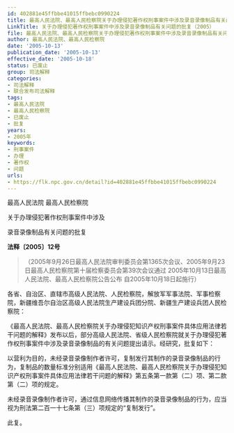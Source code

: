 ```yaml
---
id: 402881e45ffbbe41015ffbebc0990224
title: 最高人民法院、最高人民检察院关于办理侵犯著作权刑事案件中涉及录音录像制品有关问题的批复
LinkTitle: 关于办理侵犯著作权刑事案件中涉及录音录像制品有关问题的批复（2005）
file: 最高人民法院、最高人民检察院关于办理侵犯著作权刑事案件中涉及录音录像制品有关问题的批复_20051013_402881e45ffbbe41015ffbebc0990224.docx
author: 最高人民法院、最高人民检察院
date: '2005-10-13'
publication_date: '2005-10-13'
effective_date: '2005-10-18'
status: 已废止
group: 司法解释
categories:
- 司法解释
- 联合发布司法解释
tags:
- 最高人民法院
- 最高人民检察院
- 已废止
- 批复
years:
- 2005年
keywords:
- 刑事案件
- 办理
- 著作权
- 问题
urls:
- https://flk.npc.gov.cn/detail?id=402881e45ffbbe41015ffbebc0990224
---
```


最高人民法院 最高人民检察院

关于办理侵犯著作权刑事案件中涉及

录音录像制品有关问题的批复

**法释〔2005〕12号**

> （2005年9月26日最高人民法院审判委员会第1365次会议、2005年9月23日最高人民检察院第十届检察委员会第39次会议通过 2005年10月13日最高人民法院、最高人民检察院公告公布 自2005年10月18日起施行）

各省、自治区、直辖市高级人民法院、人民检察院，解放军军事法院、军事检察院，新疆维吾尔自治区高级人民法院生产建设兵团分院、新疆生产建设兵团人民检察院：

《最高人民法院、最高人民检察院关于办理侵犯知识产权刑事案件具体应用法律若干问题的解释》发布以后，部分高级人民法院、省级人民检察院就关于办理侵犯著作权刑事案件中涉及录音录像制品的有关问题提出请示。经研究，批复如下：

以营利为目的，未经录音录像制作者许可，复制发行其制作的录音录像制品的行为，复制品的数量标准分别适用《最高人民法院、最高人民检察院关于办理侵犯知识产权刑事案件具体应用法律若干问题的解释》第五条第一款第（二）项、第二款第（二）项的规定。

未经录音录像制作者许可，通过信息网络传播其制作的录音录像制品的行为，应当视为刑法第二百一十七条第（三）项规定的“复制发行”。

此复。
